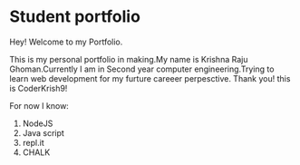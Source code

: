 # Student portfolio

Hey! Welcome to my Portfolio.

This is my personal portfolio in making.My name is Krishna Raju Ghoman.Currently I am in Second year computer engineering.Trying to learn web development for my furture careeer perpesctive.
Thank you! this is CoderKrish9!

For now I know:
1. NodeJS
1. Java script
1. repl.it
1. CHALK